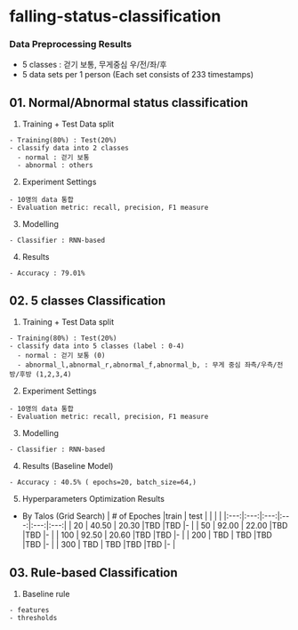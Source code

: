 # falling-status-classification
### Data Preprocessing Results
  - 5 classes : 걷기 보통, 무게중심 우/전/좌/후
  - 5 data sets per 1 person (Each set consists of 233 timestamps) 
  
  
## 01. Normal/Abnormal status classification 
  1. Training + Test Data split 
    
    - Training(80%) : Test(20%)
    - classify data into 2 classes 
      - normal : 걷기 보통
      - abnormal : others
      
  2. Experiment Settings
    
    - 10명의 data 통합
    - Evaluation metric: recall, precision, F1 measure
    
  3. Modelling
    
    - Classifier : RNN-based
    
  4. Results
  
    - Accuracy : 79.01%

## 02. 5 classes Classification
  1. Training + Test Data split 
    
    - Training(80%) : Test(20%)
    - classify data into 5 classes (label : 0-4)
      - normal : 걷기 보통 (0)
      - abnormal_l,abnormal_r,abnormal_f,abnormal_b, : 무게 중심 좌측/우측/전방/후방 (1,2,3,4)
      
  2. Experiment Settings
    
    - 10명의 data 통합
    - Evaluation metric: recall, precision, F1 measure
    
  3. Modelling
    
    - Classifier : RNN-based
    
  4. Results (Baseline Model)
  
    - Accuracy : 40.5% ( epochs=20, batch_size=64,)
   
  5. Hyperparameters Optimization Results
  - By Talos (Grid Search)
| # of Epoches |train | test  |  |  |   |
|:---:|:---:|:---:|:---:|:---:|:---:|
| 20  | 40.50  | 20.30  |TBD  |TBD  |-  |
| 50  | 92.00  | 22.00  |TBD  |TBD  |-  |
| 100  | 92.50 | 20.60  |TBD  |TBD  |-  |
| 200  | TBD  | TBD  |TBD  |TBD  |-  |
| 300  | TBD  | TBD  |TBD  |TBD  |-  |


 
## 03. Rule-based Classification

  1. Baseline rule
  
    - features
    - thresholds
    
    
    
  
